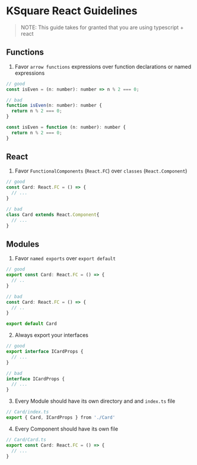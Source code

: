 # KSquare React Guidelines

> NOTE: This guide takes for granted that you are using typescript + react

## Functions
1. Favor `arrow functions` expressions over function declarations or named expressions
```js
// good
const isEven = (n: number): number => n % 2 === 0;

// bad
function isEven(n: number): number {
  return n % 2 === 0;
}

const isEven = function (n: number): number {
  return n % 2 === 0;
}
```

## React
1. Favor `FunctionalComponents` (`React.FC`) over `classes` (`React.Component`)

```js
// good
const Card: React.FC = () => {
  // ...
}

// bad
class Card extends React.Component{
  // ...
}
```

## Modules

1. Favor `named exports` over `export default`
```js
// good
export const Card: React.FC = () => {
  // ..
}

// bad
const Card: React.FC = () => {
  // ..
}

export default Card
```

2. Always export your interfaces

```js
// good
export interface ICardProps {
  // ...
}

// bad
interface ICardProps {
  // ...
}
```

3. Every Module should have its own directory and and `index.ts` file

```js
// Card/index.ts
export { Card, ICardProps } from './Card'
```

4. Every Component should have its own file
```js
// Card/Card.ts
export const Card: React.FC = () => {
  // ...
}
```
